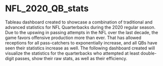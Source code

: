 # NFL_2020_QB_stats
Tableau dashboard created to showcase a combination of traditional and advanced statistics for NFL Quarterbacks during the 2020 regular season. Due to the upswing in passing attempts in the NFL over the last decade, the game favors offensive production more than ever. That has allowed receptions for all pass-catchers to exponentially increase, and all QBs have seen their statistics increase as well. The following dashboard created will visualize the statistics for the quarterbacks who attempted at least double-digit passes, show their raw stats, as well as their efficiency.
